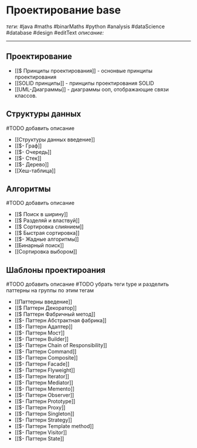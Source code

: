 # Проектирование base
*теги:* #java #maths #binarMaths #python #analysis #dataScience #database #design #editText
*описание:*

---

## Проектирование
- [[$ Принципы проектирования]] - оснонвые принципы проектирования
- [[SOLID принципы]] - принципы проектирования SOLID
- [[UML-Диаграммы]] - диаграммы ооп, отображающие связи классов.

## Структуры данных
#TODO добавить описание
- [[Структуры данных введение]]
- [[$- Граф]]
- [[$- Очередь]]
- [[$- Стек]]
- [[$- Дерево]]
- [[Хеш-таблица]]

## Алгоритмы
#TODO добавить описание
- [[$ Поиск в ширину]]
- [[$ Разделяй и властвуй]]
- [[$ Сортировка слиянием]]
- [[$ Быстрая сортировка]]
- [[$- Жадные алгоритмы]]
- [[Бинарный поиск]]
- [[Сортировка выбором]]

## Шаблоны проектироания
#TODO добавить описание
#TODO убрать теги type и разделить паттерны на группы по этим тегам
- [[Паттерны введение]]
- [[$ Паттерн Декоратор]]
- [[$ Паттерн Фабричный метод]]
- [[$- Паттерн Абстрактная фабрика]]
- [[$- Паттерн Адаптер]]
- [[$- Паттерн Мост]]
- [[$- Паттерн Builder]]
- [[$- Паттерн Chain of Responsibility]]
- [[$- Паттерн Command]]
- [[$- Паттерн Composite]]
- [[$- Паттерн Facade]]
- [[$- Паттерн Flyweight]]
- [[$- Паттерн Iterator]]
- [[$- Паттерн Mediator]]
- [[$- Паттерн Memento]]
- [[$- Паттерн Observer]]
- [[$- Паттерн Prototype]]
- [[$- Паттерн Proxy]]
- [[$- Паттерн Singleton]]
- [[$- Паттерн Strategy]]
- [[$- Паттерн Template method]]
- [[$- Паттерн Visitor]]
- [[$- Паттерн State]]